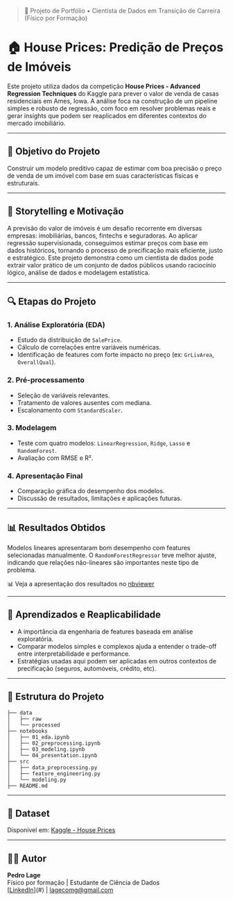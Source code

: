 > 🚀 Projeto de Portfólio • Cientista de Dados em Transição de Carreira (Físico por Formação)

# 🏠 House Prices: Predição de Preços de Imóveis

Este projeto utiliza dados da competição **House Prices - Advanced Regression Techniques** do Kaggle para prever o valor de venda de casas residenciais em Ames, Iowa. A análise foca na construção de um pipeline simples e robusto de regressão, com foco em resolver problemas reais e gerar insights que podem ser reaplicados em diferentes contextos do mercado imobiliário.

---

## 🎯 Objetivo do Projeto
Construir um modelo preditivo capaz de estimar com boa precisão o preço de venda de um imóvel com base em suas características físicas e estruturais.

---

## 🧠 Storytelling e Motivação
A previsão do valor de imóveis é um desafio recorrente em diversas empresas: imobiliárias, bancos, fintechs e seguradoras. Ao aplicar regressão supervisionada, conseguimos estimar preços com base em dados históricos, tornando o processo de precificação mais eficiente, justo e estratégico. Este projeto demonstra como um cientista de dados pode extrair valor prático de um conjunto de dados públicos usando raciocínio lógico, análise de dados e modelagem estatística.

---

## 🔍 Etapas do Projeto

### 1. Análise Exploratória (EDA)
- Estudo da distribuição de `SalePrice`.
- Cálculo de correlações entre variáveis numéricas.
- Identificação de features com forte impacto no preço (ex: `GrLivArea`, `OverallQual`).

### 2. Pré-processamento
- Seleção de variáveis relevantes.
- Tratamento de valores ausentes com mediana.
- Escalonamento com `StandardScaler`.

### 3. Modelagem
- Teste com quatro modelos: `LinearRegression`, `Ridge`, `Lasso` e `RandomForest`.
- Avaliação com RMSE e R².

### 4. Apresentação Final
- Comparação gráfica do desempenho dos modelos.
- Discussão de resultados, limitações e aplicações futuras.

---

## 📊 Resultados Obtidos
Modelos lineares apresentaram bom desempenho com features selecionadas manualmente. O `RandomForestRegressor` teve melhor ajuste, indicando que relações não-lineares são importantes neste tipo de problema.

📊 Veja a apresentação dos resultados no [nbviewer]([https://nbviewer.org/links...](https://nbviewer.org/github/P-Lage/house-prices-predictor/blob/main/notebooks/04_presentation.ipynb))

---

## 🧩 Aprendizados e Reaplicabilidade
- A importância da engenharia de features baseada em análise exploratória.
- Comparar modelos simples e complexos ajuda a entender o trade-off entre interpretabilidade e performance.
- Estratégias usadas aqui podem ser aplicadas em outros contextos de precificação (seguros, automóveis, crédito, etc).

---

## 📁 Estrutura do Projeto
```
├── data
│   ├── raw
│   └── processed
├── notebooks
│   ├── 01_eda.ipynb
│   ├── 02_preprocessing.ipynb
│   ├── 03_modeling.ipynb
│   └── 04_presentation.ipynb
├── src
│   ├── data_preprocessing.py
│   ├── feature_engineering.py
│   └── modeling.py
├── README.md
```

---

## 📌 Dataset
Disponível em: [Kaggle - House Prices](https://www.kaggle.com/competitions/house-prices-advanced-regression-techniques)

---

## 👨‍🔬 Autor
**Pedro Lage**  
Físico por formação | Estudante de Ciência de Dados  
[[LinkedIn](https://www.linkedin.com/in/pedro-lage-9579742a1/?originalSubdomain=br)](#) | [lagecomg@gmail.com](#)
